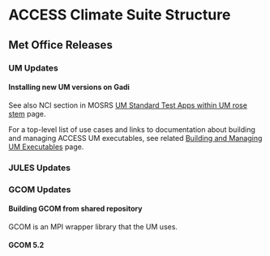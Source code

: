 # ACCESS Climate Suite Structure

## Met Office Releases
### UM Updates 

#### Installing new UM versions on Gadi
See also NCI section in MOSRS [UM Standard Test Apps within UM rose stem](https://code.metoffice.gov.uk/trac/um/wiki/StandardJobs) page.

For a top-level list of use cases and links to documentation about building and managing ACCESS UM executables, see related [Building and Managing UM Executables](https://accessdev.nci.org.au/trac/wiki/access/AccessUmBuild) page.

### JULES Updates

### GCOM Updates
#### Building GCOM from shared repository
GCOM is an MPI wrapper library that the UM uses.

#### GCOM 5.2